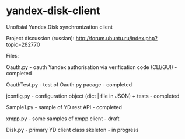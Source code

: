 # yandex-disk-client
Unofisial Yandex.Disk synchronization client  

Project discussion (russian): http://forum.ubuntu.ru/index.php?topic=282770

Files:

Oauth.py - oauth Yandex authorisation via verification code (CLI/GUI) - completed

OauthTest.py - test of Oauth.py pacage - completed

jconfig.py - configuration object (dict | file in JSON) + tests - completed

Sample1.py - sample of YD rest API - completed

xmpp.py - some samples of xmpp client - draft

Disk.py - primary YD client class skeleton - in progress
